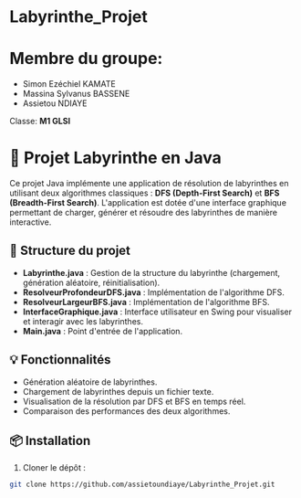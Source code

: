 # Labyrinthe_Projet
# Membre du groupe:
- Simon Ezéchiel KAMATE
- Massina Sylvanus BASSENE
- Assietou NDIAYE

Classe: **M1 GLSI**
# 🚀 Projet Labyrinthe en Java

Ce projet Java implémente une application de résolution de labyrinthes en utilisant deux algorithmes classiques : **DFS (Depth-First Search)** et **BFS (Breadth-First Search)**. L'application est dotée d'une interface graphique permettant de charger, générer et résoudre des labyrinthes de manière interactive.

## 📁 Structure du projet
- **Labyrinthe.java** : Gestion de la structure du labyrinthe (chargement, génération aléatoire, réinitialisation).
- **ResolveurProfondeurDFS.java** : Implémentation de l'algorithme DFS.
- **ResolveurLargeurBFS.java** : Implémentation de l'algorithme BFS.
- **InterfaceGraphique.java** : Interface utilisateur en Swing pour visualiser et interagir avec les labyrinthes.
- **Main.java** : Point d'entrée de l'application.

## 💡 Fonctionnalités
- Génération aléatoire de labyrinthes.
- Chargement de labyrinthes depuis un fichier texte.
- Visualisation de la résolution par DFS et BFS en temps réel.
- Comparaison des performances des deux algorithmes.

## 📦 Installation
1. Cloner le dépôt :
```bash
git clone https://github.com/assietoundiaye/Labyrinthe_Projet.git

